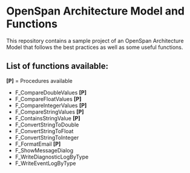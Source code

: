 # OpenSpan Architecture Model and Functions

This repository contains a sample project of an OpenSpan Architecture Model that follows the best practices as well as some useful functions.

## List of functions available:

**[P]** = Procedures available

- F_CompareDoubleValues **[P]**
- F_CompareFloatValues **[P]**
- F_CompareIntegerValues **[P]**
- F_CompareStringValues **[P]**
- F_ContainsStringValue **[P]**
- F_ConvertStringToDouble
- F_ConvertStringToFloat
- F_ConvertStringToInteger
- F_FormatEmail **[P]**
- F_ShowMessageDialog
- F_WriteDiagnosticLogByType
- F_WriteEventLogByType
